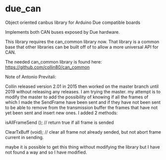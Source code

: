due_can
=======

Object oriented canbus library for Arduino Due compatible boards

Implements both CAN buses exposed by Due hardware.

This library requires the can_common library now. That library
is a common base that other libraries can be built off of to allow
a more universal API for CAN. 

The needed can_common library is found here:
https://github.com/collin80/can_common

Note of Antonio Previtali:

Collin released version 2.01 in 2015 then worked on the master branch until 2019 without releasing any releases.
I am trying the master.
my attempt is to modify the master to add the possibility of knowing if all the frames of which I made the SendFrame have been sent and if they have not been sent to be able to remove from the transmission buffer the frames that have not yet been sent and insert new ones.
I added 2 methods:

isAllFrameSend (); // return true if all frame is sended

ClearTxBuff (void); // clear all frame not already sended, but not abort frame current in sending.

maybe it is possible to get this thing without modifying the library but I have not found a way and so I have modified.
